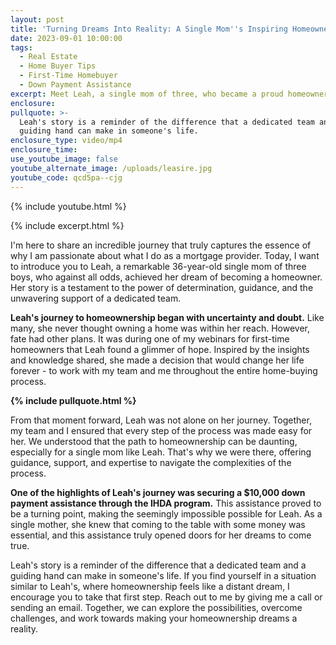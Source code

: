 ```yaml
---
layout: post
title: 'Turning Dreams Into Reality: A Single Mom''s Inspiring Homeownership Journey'
date: 2023-09-01 10:00:00
tags:
  - Real Estate
  - Home Buyer Tips
  - First-Time Homebuyer
  - Down Payment Assistance
excerpt: Meet Leah, a single mom of three, who became a proud homeowner.
enclosure:
pullquote: >-
  Leah's story is a reminder of the difference that a dedicated team and a
  guiding hand can make in someone's life.
enclosure_type: video/mp4
enclosure_time:
use_youtube_image: false
youtube_alternate_image: /uploads/leasire.jpg
youtube_code: qcd5pa--cjg
---
```

{% include youtube.html %}

{% include excerpt.html %}

I'm here to share an incredible journey that truly captures the essence of why I am passionate about what I do as a mortgage provider. Today, I want to introduce you to Leah, a remarkable 36-year-old single mom of three boys, who against all odds, achieved her dream of becoming a homeowner. Her story is a testament to the power of determination, guidance, and the unwavering support of a dedicated team.

**Leah's journey to homeownership began with uncertainty and doubt.** Like many, she never thought owning a home was within her reach. However, fate had other plans. It was during one of my webinars for first-time homeowners that Leah found a glimmer of hope. Inspired by the insights and knowledge shared, she made a decision that would change her life forever - to work with my team and me throughout the entire home-buying process.

**{% include pullquote.html %}**

From that moment forward, Leah was not alone on her journey. Together, my team and I ensured that every step of the process was made easy for her. We understood that the path to homeownership can be daunting, especially for a single mom like Leah. That's why we were there, offering guidance, support, and expertise to navigate the complexities of the process.

**One of the highlights of Leah's journey was securing a $10,000 down payment assistance through the IHDA program.** This assistance proved to be a turning point, making the seemingly impossible possible for Leah. As a single mother, she knew that coming to the table with some money was essential, and this assistance truly opened doors for her dreams to come true.

Leah's story is a reminder of the difference that a dedicated team and a guiding hand can make in someone's life. If you find yourself in a situation similar to Leah's, where homeownership feels like a distant dream, I encourage you to take that first step. Reach out to me by giving me a call or sending an email. Together, we can explore the possibilities, overcome challenges, and work towards making your homeownership dreams a reality.